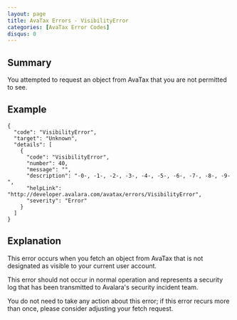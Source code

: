 ```yaml
---
layout: page
title: AvaTax Errors - VisibilityError
categories: [AvaTax Error Codes]
disqus: 0
---
```


## Summary

You attempted to request an object from AvaTax that you are not permitted to see.

## Example

    {
      "code": "VisibilityError",
      "target": "Unknown",
      "details": [
        {
          "code": "VisibilityError",
          "number": 40,
          "message": "",
          "description": "-0-, -1-, -2-, -3-, -4-, -5-, -6-, -7-, -8-, -9-",
          "helpLink": "http://developer.avalara.com/avatax/errors/VisibilityError",
          "severity": "Error"
        }
      ]
    }

## Explanation

This error occurs when you fetch an object from AvaTax that is not designated as visible to your current user account.

This error should not occur in normal operation and represents a security log that has been transmitted to Avalara's security incident team.

You do not need to take any action about this error; if this error recurs more than once, please consider adjusting your fetch request.
